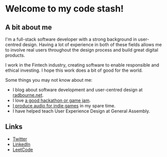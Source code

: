# Welcome to my code stash!


## A bit about me
I'm a full-stack software developer with a strong background in user-centred design. Having a lot of experience in both of these fields allows me to involve real users throughout the design process and build great digital products.

I work in the Fintech industry, creating software to enable responsible and ethical investing. I hope this work does a bit of good for the world.

Some things you may not know about me:
- I blog about software development and user-centred design at [radbourne.net](https://radbourne.net).
- I love [a good hackathon or game jam](https://itch.io/profile/mradbourne).
- [I produce audio for indie games](https://soundcloud.com/mradbourne) in my spare time.
- I have helped teach User Experience Design at General Assembly.

## Links
- [Twitter](https://twitter.com/usershaped)
- [LinkedIn](https://www.linkedin.com/in/mradbourne/)
- [LeetCode](https://leetcode.com/usershaped/)
